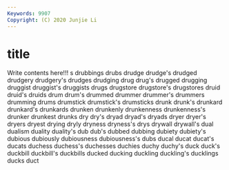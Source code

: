 ```yaml
---
Keywords: 9907
Copyright: (C) 2020 Junjie Li
---
```


# title

Write contents here!!!
s
drubbings 
drubs 
drudge 
drudge's 
drudged 
drudgery 
drudgery's 
drudges 
drudging 
drug
drug's 
drugged 
drugging 
druggist 
druggist's 
druggists 
drugs 
drugstore 
drugstore's 
drugstores
druid 
druid's 
druids 
drum 
drum's 
drummed 
drummer 
drummer's 
drummers 
drumming
drums 
drumstick 
drumstick's 
drumsticks 
drunk 
drunk's 
drunkard 
drunkard's 
drunkards 
drunken
drunkenly 
drunkenness 
drunkenness's 
drunker 
drunkest 
drunks 
dry 
dry's 
dryad 
dryad's
dryads 
dryer 
dryer's 
dryers 
dryest 
drying 
dryly 
dryness 
dryness's 
drys
drywall 
drywall's 
dual 
dualism 
duality 
duality's 
dub 
dub's 
dubbed 
dubbing
dubiety 
dubiety's 
dubious 
dubiously 
dubiousness 
dubiousness's 
dubs 
ducal 
ducat 
ducat's
ducats 
duchess 
duchess's 
duchesses 
duchies 
duchy 
duchy's 
duck 
duck's 
duckbill
duckbill's 
duckbills 
ducked 
ducking 
duckling 
duckling's 
ducklings 
ducks 
duct 
